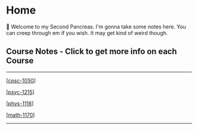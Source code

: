 # Home

👋 Welcome to my Second Pancreas. I'm gonna take some notes here. You can creep through em if you wish. It may get kind of weird though.

## Course Notes - Click to get more info on each Course

---

[[cpsc-1050]]

[[psyc-1215]]

[[phys-1118]]

[[math-1170]]

---

[//begin]: # "Autogenerated link references for markdown compatibility"
[cpsc-1050]: cpsc-1050 "CPSC 1050"
[psyc-1215]: psyc-1215 "PSYC 1215"
[phys-1118]: phys-1118 "PHYS 1118"
[math-1170]: math-1170 "MATH 1170"
[//end]: # "Autogenerated link references"
